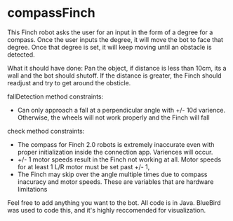 # compassFinch
This Finch robot asks the user for an input in the form of a degree for a compass.
Once the user inputs the degree, it will move the bot to face that degree.
Once that degree is set, it will keep moving until an obstacle is detected.

What it should have done:
Pan the object, if distance is less than 10cm, its a wall and the bot should shutoff.
If the distance is greater, the Finch should readjust and try to get around the obsticle.

fallDetection method constraints:
- Can only approach a fall at a perpendicular angle with +/- 10d varience. Otherwise, the wheels will not work properly and the Finch will fall

check method constraints:
- The compass for Finch 2.0 robots is extremely inaccurate even with proper initialization inside the connection app. Variences will occur.
- +/- 1 motor speeds result in the Finch not working at all. Motor speeds for at least 1 L/R motor must be set past +/- 1,
- The Finch may skip over the angle multiple times due to compass inacuracy and motor speeds. These are variables that are hardware limitations

Feel free to add anything you want to the bot. All code is in Java. BlueBird was used to code this, and it's highly reccomended for visualization. 
